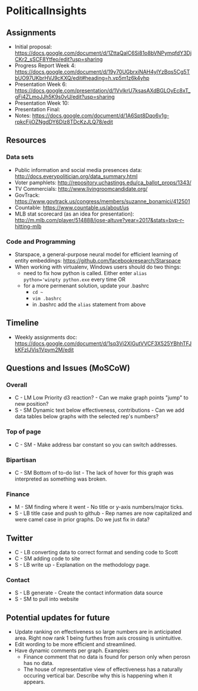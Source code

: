 ﻿# PoliticalInsights

## Assignments
* Initial proposal: https://docs.google.com/document/d/1ZttaQalC6Si81o8bVNPymqfdY3DjCKr2_sSCF8Ytfeo/edit?usp=sharing
* Progress Report Week 4: https://docs.google.com/document/d/19y70UGbrxiNAH4ylYzBqs5Cg5TbUO97UKbrHVJ9cKXQ/edit#heading=h.vp5m1z6k4yhp
* Presentation Week 6: https://docs.google.com/presentation/d/1VvlkrU7ksasAXdBGLOyEc8xT_gFi4ZLmoJJh5K9s0vU/edit?usp=sharing
* Presentation Week 10:
* Presentation Final: 
* Notes: https://docs.google.com/document/d/1A6Spt8Dqo6v1g-rpkcFijOZNgdDY6Dlz8TDcKzJLQ78/edit

## Resources

### Data sets

* Public information and social media presences data: http://docs.everypolitician.org/data_summary.html
* Voter pamphlets: http://repository.uchastings.edu/ca_ballot_props/1343/ 
* TV Commercials: http://www.livingroomcandidate.org/ 
* GovTrack: https://www.govtrack.us/congress/members/suzanne_bonamici/412501 
* Countable: https://www.countable.us/about/us 
* MLB stat scorecard (as an idea for presentation): http://m.mlb.com/player/514888/jose-altuve?year=2017&stats=bvp-r-hitting-mlb

### Code and Programming

* Starspace, a general-purpose neural model for efficient learning of entity embeddings: https://github.com/facebookresearch/Starspace
* When working with virtualenv, Windows users should do two things:
  * need to fix how python is called. Either enter <code>alias python='winpty python.exe</code> every time OR
  * for a more permenant solution, update your .bashrc
    * <code>cd ~</code>
    * <code>vim .bashrc</code>
    * in .bashrc add the <code>alias</code> statement from above

## Timeline

* Weekly assignments doc: https://docs.google.com/document/d/1sq3Vj2XlGutVVCF3X525YBhhTFJkKFzIJVjs1Vpym2M/edit

## Questions and Issues (MoSCoW)

### Overall
* C - LM Low Priority d3 reaction? - Can we make graph points "jump" to new position?
* S - SM Dynamic text below effectiveness, contributions - Can we add data tables below graphs with the selected rep's numbers?

### Top of page
* C - SM - Make address bar constant so you can switch addresses.

### Bipartisan
* C - SM Bottom of to-do list - The lack of hover for this graph was interpreted as something was broken.

### Finance
* M - SM finding where it went - No title or y-axis numbers/major ticks.
* S - LB title case and push to github - Rep names are now capitalized and were camel case in prior graphs. Do we just fix in data?

## Twitter
* C - LB converting data to correct format and sending code to Scott
* C - SM adding code to site
* S - LB write up - Explanation on the methodology page.

### Contact
* S - LB generate - Create the contact information data source
* S - SM to pull into website

## Potential updates for future
* Update ranking on effectiveness so large numbers are in anticipated area. Right now rank 1 being furthes from axis crossing is unintuitive.
* Edit wording to be more efficient and streamlined.
* Have dynamic comments per graph. Examples:
  * Finance comment that no data is found for person only when perosn has no data.
  * The house of representative view of effectiveness has a naturally occuring vertical bar. Describe why this is happening when it appears.
